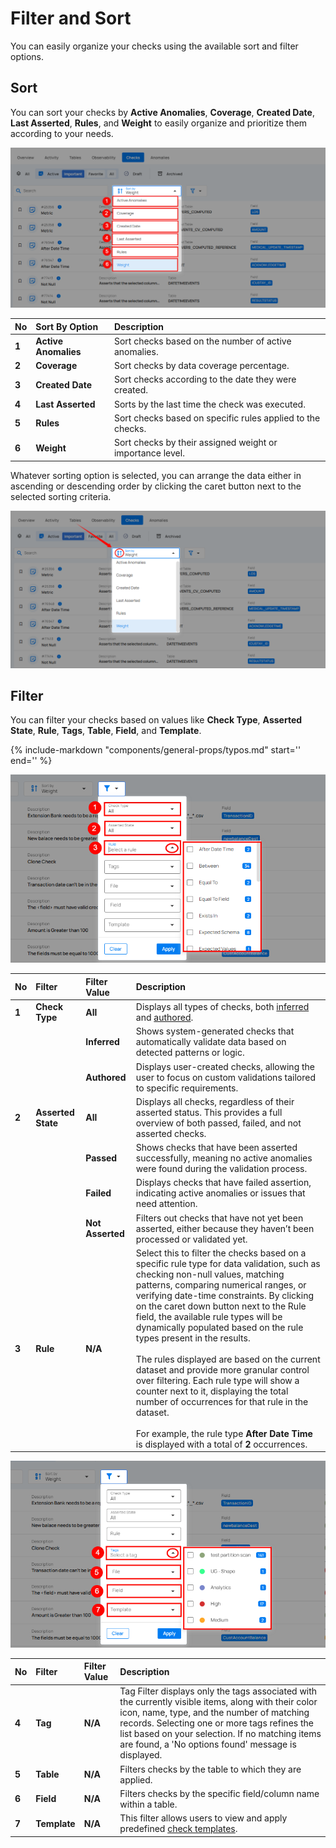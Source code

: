 # Filter and Sort

You can easily organize your checks using the available sort and filter options.

## Sort

You can sort your checks by **Active Anomalies**, **Coverage**, **Created Date**, **Last Asserted**, **Rules**, and **Weight** to easily organize and prioritize them according to your needs.

![sort](../assets/datastore-checks/filter-and-sort/sort-light.png)

| No  | Sort By Option | Description |
| :---- | :---- | :---- |
| **1** | **Active Anomalies** | Sort checks based on the number of active anomalies. |
| **2** | **Coverage** | Sort checks by data coverage percentage. |
| **3** | **Created Date** | Sort checks according to the date they were created. |
| **4** | **Last Asserted** | Sorts by the last time the check was executed. |
| **5** | **Rules** | Sort checks based on specific rules applied to the checks. |
| **6** | **Weight** | Sort checks by their assigned weight or importance level. |

Whatever sorting option is selected, you can arrange the data either in ascending or descending order by clicking the caret button next to the selected sorting criteria.

![arrange](../assets/datastore-checks/filter-and-sort/arrange-light.png)

## Filter

You can filter your checks based on values like **Check Type**, **Asserted State**, **Rule**, **Tags**, **Table**, **Field**, and **Template**.

{% include-markdown "components/general-props/typos.md" 
    start='<!-- TYPOS-CHECK --start -->' 
    end='<!-- TYPOS-CHECK --end -->' 
%}

![filter](../assets/datastore-checks/filter-and-sort/filter-light.png)

|No     |     Filter  |   Filter Value  |  Description|
| :---- |  :----       |  :----         |  :----      |
| **1** | **Check Type** | **All** | Displays all types of checks, both [inferred](../checks/inferred-check.md) and [authored](../checks/authored-check.md). |
|  |  | **Inferred** | Shows system-generated checks that automatically validate data based on detected patterns or logic. |
|  |  | **Authored** | Displays user-created checks, allowing the user to focus on custom validations tailored to specific requirements. |
| **2** | **Asserted State** | **All** | Displays all checks, regardless of their asserted status. This provides a full overview of both passed, failed, and not asserted checks. |
|  |  | **Passed** | Shows checks that have been asserted successfully, meaning no active anomalies were found during the validation process. |
|  |  | **Failed** | Displays checks that have failed assertion, indicating active anomalies or issues that need attention. |
|  |  | **Not Asserted** | Filters out checks that have not yet been asserted, either because they haven’t been processed or validated yet. |
| **3** | **Rule** | **N/A** | Select this to filter the checks based on a specific rule type for data validation, such as checking non-null values, matching patterns, comparing numerical ranges, or verifying date-time constraints. By clicking on the caret down button next to the Rule field, the available rule types will be dynamically populated based on the rule types present in the results.<br> <br>The rules displayed are based on the current dataset and provide more granular control over filtering. Each rule type will show a counter next to it, displaying the total number of occurrences for that rule in the dataset.<br> <br>For example, the rule type **After Date Time** is displayed with a total of **2** occurrences.|

![filter](../assets/datastore-checks/filter-and-sort/filters-light.png)

|No     |     Filter  |   Filter Value  |  Description|
| :---- |  :----       |  :----         |  :----      |
| **4** | **Tag** | **N/A** | Tag Filter displays only the tags associated with the currently visible items, along with their color icon, name, type, and the number of matching records. Selecting one or more tags refines the list based on your selection. If no matching items are found, a 'No options found' message is displayed.|
| **5** | **Table** | **N/A** | Filters checks by the table to which they are applied. |
| **6** | **Field** | **N/A** | Filters checks by the specific field/column name within a table. |
| **7** | **Template** | **N/A** | This filter allows users to view and apply predefined [check templates](../checks/checks-template.md). |